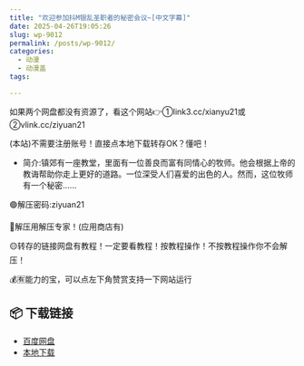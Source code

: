 ```yaml
---
title: "欢迎参加抖M银乱圣职者的秘密会议~[中文字幕]"
date: 2025-04-26T19:05:26
slug: wp-9012
permalink: /posts/wp-9012/
categories:
  - 动漫
  - 动漫盖
tags:

---
```


如果两个网盘都没有资源了，看这个网站👉①link3.cc/xianyu21或②vlink.cc/ziyuan21

(本站)不需要注册账号！直接点本地下载转存OK？懂吧！

*   简介:镇郊有一座教堂，里面有一位善良而富有同情心的牧师。他会根据上帝的教诲帮助你走上更好的道路。一位深受人们喜爱的出色的人。然而，这位牧师有一个秘密……

🟢解压密码:ziyuan21

🔵解压用解压专家！(应用商店有)

🟡转存的链接网盘有教程！一定要看教程！按教程操作！不按教程操作你不会解压！

💰🈶能力的宝，可以点左下角赞赏支持一下网站运行

## 📦 下载链接
- [百度网盘](https://blziyuan21.com/pay-download/9012?key=d3ab50325c&down_id=0)
- [本地下载](https://blziyuan21.com/pay-download/9012?key=d3ab50325c&down_id=1)

